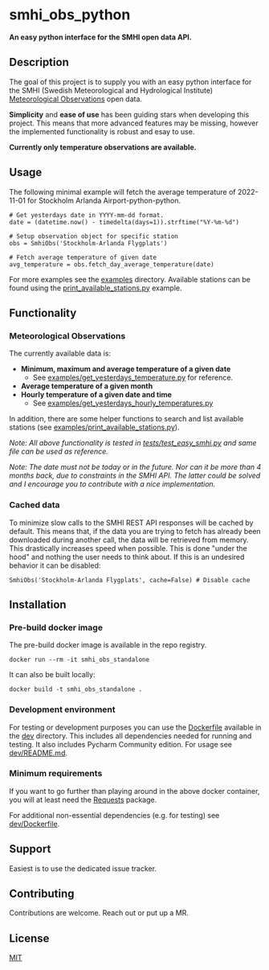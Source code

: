 # smhi_obs_python
**An easy python interface for the SMHI open data API.**

## Description
The goal of this project is to supply you with an easy python interface for the 
SMHI (Swedish Meteorological and Hydrological Institute) 
[Meteorological Observations](https://opendata.smhi.se/apidocs/metobs/index.html) open data.

**Simplicity** and **ease of use** has been guiding stars when developing this project. This means that 
more advanced features may be missing, however the implemented functionality is robust and esay to use.

**Currently only temperature observations are available.**

## Usage
The following minimal example will fetch the average temperature of 2022-11-01 for Stockholm Arlanda Airport-python-python.
```
# Get yesterdays date in YYYY-mm-dd format.
date = (datetime.now() - timedelta(days=1)).strftime("%Y-%m-%d")

# Setup observation object for specific station
obs = SmhiObs('Stockholm-Arlanda Flygplats')

# Fetch average temperature of given date
avg_temperature = obs.fetch_day_average_temperature(date)
```
For more examples see the [examples](smhi_obs/examples/) directory. Available stations can be found using the [print_available_stations.py](smhi_obs/examples/print_available_stations.py) example.

## Functionality
### Meteorological Observations
The currently available data is:
* **Minimum, maximum and average temperature of a given date**
  * See [examples/get_yesterdays_temperature.py](smhi_obs/examples/get_yesterdays_temperature.py) for reference.
* **Average temperature of a given month**
* **Hourly temperature of a given date and time**
  * See [examples/get_yesterdays_hourly_temperatures.py](smhi_obs/examples/get_yesterdays_hourly_temperatures.py)

In addition, there are some helper functions to search and list available stations 
(see [examples/print_available_stations.py](smhi_obs/examples/print_available_stations.py)).

*Note: All above functionality is tested in [tests/test_easy_smhi.py](smhi_obs/tests/test_easy_smhi.py) and same file can be used as reference.*

*Note: The date must not be today or in the future. 
    Nor can it be more than 4 months back, due to constraints in the SMHI API. The latter could be solved and I 
    encourage you to contribute with a nice implementation.*

### Cached data
To minimize slow calls to the SMHI REST API responses will be cached by default. This means that, if the data you are 
trying to fetch has already been downloaded during another call, the data will be retrieved from memory. This 
drastically increases speed when possible. This is done "under the hood" and nothing the user needs to think about. If 
this is an undesired behavior it can be disabled:
```
SmhiObs('Stockholm-Arlanda Flygplats', cache=False) # Disable cache
```

## Installation
### Pre-build docker image
The pre-build docker image is available in the repo registry. 
```
docker run --rm -it smhi_obs_standalone
```
It can also be built locally:
```
docker build -t smhi_obs_standalone .
```

### Development environment
For testing or development purposes you can use the [Dockerfile](dev/Dockerfile) available in the [dev](dev) directory. This includes all 
dependencies needed for running and testing. It also includes Pycharm Community edition. For usage see [dev/README.md](dev/README.md).

### Minimum requirements
If you want to go further than playing around in the above docker container, you will at least need the 
[Requests](https://pypi.org/project/requests/) package. 

For additional non-essential dependencies (e.g. for testing) see [dev/Dockerfile](dev/Dockerfile).

## Support
Easiest is to use the dedicated issue tracker.

## Contributing
Contributions are welcome. Reach out or put up a MR. 

## License
[MIT](LICENSE)
